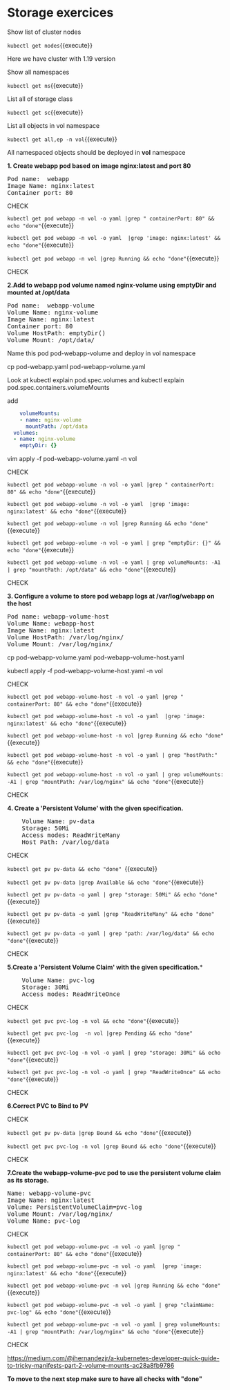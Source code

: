 # Storage exercices

Show list of cluster nodes

`kubectl get nodes`{{execute}}

Here we have cluster with 1.19 version

Show all namespaces

`kubectl get ns`{{execute}}

List all of  storage class 

`kubectl get sc`{{execute}}

List all objects in vol namespace

`kubectl get all,ep -n vol`{{execute}}


All namespaced objects should be deployed in **vol** namespace


**1. Create webapp pod based on image nginx:latest and port 80**

<pre>
Pod name:  webapp
Image Name: nginx:latest
Container port: 80
</pre>

CHECK

`kubectl get pod webapp -n vol -o yaml |grep " containerPort: 80" && echo "done"`{{execute}}

`kubectl get pod webapp -n vol -o yaml  |grep 'image: nginx:latest' && echo "done"`{{execute}}

`kubectl get pod webapp -n vol |grep Running && echo "done"`{{execute}}  

CHECK

**2.Add to webapp pod volume named nginx-volume using emptyDir and mounted at /opt/data**

<pre>
Pod name:  webapp-volume
Volume Name: nginx-volume
Image Name: nginx:latest
Container port: 80
Volume HostPath: emptyDir()
Volume Mount: /opt/data/
</pre>


Name this pod pod-webapp-volume and deploy in vol namespace

cp pod-webapp.yaml pod-webapp-volume.yaml

Look at
kubectl explain pod.spec.volumes
and
kubectl explain pod.spec.containers.volumeMounts

add
```yaml
    volumeMounts:
    - name: nginx-volume
      mountPath: /opt/data
  volumes:
  - name: nginx-volume
    emptyDir: {}
```

vim apply -f pod-webapp-volume.yaml -n vol

CHECK

`kubectl get pod webapp-volume -n vol -o yaml |grep " containerPort: 80" && echo "done"`{{execute}}

`kubectl get pod webapp-volume -n vol -o yaml  |grep 'image: nginx:latest' && echo "done"`{{execute}}

`kubectl get pod webapp-volume -n vol |grep Running && echo "done"`{{execute}}  

`kubectl get pod webapp-volume -n vol -o yaml | grep "emptyDir: {}" && echo "done"`{{execute}}

`kubectl get pod webapp-volume -n vol -o yaml | grep volumeMounts: -A1 | grep "mountPath: /opt/data" && echo "done"`{{execute}}

CHECK

**3. Configure a volume to store pod webapp logs at /var/log/webapp on the host**
<pre>
Pod name: webapp-volume-host
Volume Name: webapp-host
Image Name: nginx:latest
Volume HostPath: /var/log/nginx/
Volume Mount: /var/log/nginx/
</pre>

cp pod-webapp-volume.yaml pod-webapp-volume-host.yaml

kubectl apply -f pod-webapp-volume-host.yaml -n vol


CHECK

`kubectl get pod webapp-volume-host -n vol -o yaml |grep " containerPort: 80" && echo "done"`{{execute}}

`kubectl get pod webapp-volume-host -n vol -o yaml  |grep 'image: nginx:latest' && echo "done"`{{execute}}

`kubectl get pod webapp-volume-host -n vol |grep Running && echo "done"`{{execute}}  

`kubectl get pod webapp-volume-host -n vol -o yaml | grep "hostPath:" && echo "done"`{{execute}}

`kubectl get pod webapp-volume-host -n vol -o yaml | grep volumeMounts: -A1 | grep "mountPath: /var/log/nginx" && echo "done"`{{execute}}

CHECK


**4. Create a 'Persistent Volume' with the given specification.**
<pre>
    Volume Name: pv-data
    Storage: 50Mi
    Access modes: ReadWriteMany
    Host Path: /var/log/data 
</pre>

CHECK

`kubectl get pv pv-data && echo "done" `{{execute}}

`kubectl get pv pv-data |grep Available && echo "done"`{{execute}}

`kubectl get pv pv-data -o yaml | grep "storage: 50Mi" && echo "done"`{{execute}}

`kubectl get pv pv-data -o yaml |grep "ReadWriteMany" && echo "done"`{{execute}}

`kubectl get pv pv-data -o yaml | grep "path: /var/log/data" && echo "done"`{{execute}}



CHECK


**5.Create a 'Persistent Volume Claim' with the given specification.***

<pre>
    Volume Name: pvc-log
    Storage: 30Mi
    Access modes: ReadWriteOnce
</pre>


CHECK

`kubectl get pvc pvc-log -n vol && echo "done"`{{execute}}

`kubectl get pvc pvc-log  -n vol |grep Pending && echo "done"`{{execute}}

`kubectl get pvc pvc-log -n vol -o yaml | grep "storage: 30Mi" && echo "done"`{{execute}}

`kubectl get pvc pvc-log -n vol -o yaml | grep "ReadWriteOnce" && echo "done"`{{execute}}

CHECK


**6.Correct PVC to Bind to PV**


CHECK

`kubectl get pv pv-data |grep Bound && echo "done"`{{execute}}

`kubectl get pvc pvc-log -n vol |grep Bound && echo "done"`{{execute}}

CHECK


**7.Create the webapp-volume-pvc pod to use the persistent volume claim as its storage.** 
<pre>
Name: webapp-volume-pvc
Image Name: nginx:latest
Volume: PersistentVolumeClaim=pvc-log
Volume Mount: /var/log/nginx/
Volume Name: pvc-log
</pre>

CHECK

`kubectl get pod webapp-volume-pvc -n vol -o yaml |grep " containerPort: 80" && echo "done"`{{execute}}

`kubectl get pod webapp-volume-pvc -n vol -o yaml  |grep 'image: nginx:latest' && echo "done"`{{execute}}

`kubectl get pod webapp-volume-pvc -n vol |grep Running && echo "done"`{{execute}}  

`kubectl get pod webapp-volume-pvc -n vol -o yaml | grep "claimName: pvc-log" && echo "done"`{{execute}}

`kubectl get pod webapp-volume-pvc -n vol -o yaml | grep volumeMounts: -A1 | grep "mountPath: /var/log/nginx" && echo "done"`{{execute}}

CHECK



https://medium.com/@ihernandezjr/a-kubernetes-developer-quick-guide-to-tricky-manifests-part-2-volume-mounts-ac28a8fb9786



**To move to the next step make sure to have all checks with "done"**


